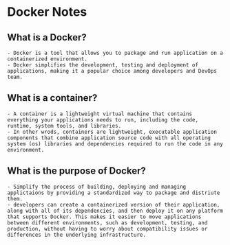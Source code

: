 # Docker Notes

## What is a Docker?
    - Docker is a tool that allows you to package and run application on a containerized environment.
    - Docker simplifies the development, testing and deployment of applications, making it a popular choice among developers and DevOps team.

## What is a container?
    - A container is a lightweight virtual machine that contains everything your applications needs to run, including the code, runtime, system tools, and libraries.
    - In other wrods, containers are lightweight, executable application components that combine application source code with all operating system (os) libraries and dependencies required to run the code in any environment.

## What is the purpose of Docker?
    - Simplify the process of building, deploying and managing applictaions by providing a standardized way to package and distriute them.
    - developers can create a containerized version of their application, along with all of its dependencies, and then deploy it on any platform that supports Docker. This makes it easier to move applications between different environments, such as development, testing, and production, without having to worry about compatibility issues or differences in the underlying infrastructure.
